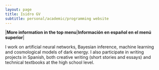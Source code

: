 ```yaml
---
layout: page
title: Isidro GV
subtitle: personal/academic/programming website
---
```

|**More information in the top menu**|**Información en español en el menú superior**|

I work on artificial neural networks, Bayesian inference, machine learning and cosmological models of dark energy. I also participate in writing projects in Spanish, both creative writing (short stories and essays) and technical textbooks at the high school level.